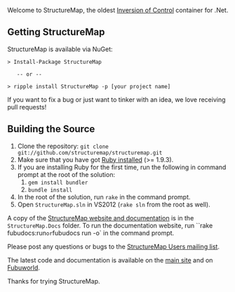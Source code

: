 Welcome to StructureMap, the oldest [Inversion of Control][1] container for .Net. 

Getting StructureMap
--------------------

StructureMap is available via NuGet:

    > Install-Package StructureMap

       -- or --

    > ripple install StructureMap -p [your project name]

If you want to fix a bug or just want to tinker with an idea,
we love receiving pull requests!

Building the Source
-------------------

1. Clone the repository: `git clone git://github.com/structuremap/structuremap.git`
1. Make sure that you have got [Ruby installed][2] (>= 1.9.3).
1. If you are installing Ruby for the first time, run the following in command prompt at the root of the solution:
    1. `gem install bundler`
    2. `bundle install`
1. In the root of the solution, run `rake` in the command prompt.
1. Open `StructureMap.sln` in VS2012 (`rake sln` from the root as well).

A copy of the [StructureMap website and documentation][3] is in the `StructureMap.Docs` folder.  To run the documentation website, run ``rake fubudocs:run` or `fubudocs run -o` in the command prompt.

Please post any questions or bugs to the [StructureMap Users mailing list][4].

The latest code and documentation is available on the [main site][5]
 and on [Fubuworld][6].

Thanks for trying StructureMap.

 [1]: http://docs.structuremap.net/InversionOfControl.htm
 [2]: http://www.ruby-lang.org/en/downloads/
 [3]: http://docs.structuremap.net/
 [4]: http://groups.google.com/group/structuremap-users
 [5]: http://structuremap.net/
 [6]: http://fubuworld.com/structuremap
